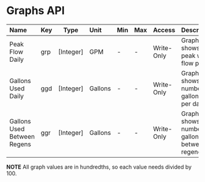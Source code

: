 # Graphs API

| Name                        | Key   | Type      | Unit    | Min | Max | Access      | Description                                                        |
|:----------------------------|-------|-----------|:--------|-----|-----|-------------|:-------------------------------------------------------------------|
| Peak Flow Daily             | grp   | [Integer] | GPM     | -   | -   | Write-Only  | Graph that shows the peak water flow per day.                      |
| Gallons Used Daily          | ggd   | [Integer] | Gallons | -   | -   | Write-Only  | Graph that shows the number of gallons used per day.               |
| Gallons Used Between Regens | ggr   | [Integer] | Gallons | -   | -   | Write-Only  | Graph that shows the number of gallons used between regenerations. |

**NOTE**
All graph values are in hundredths, so each value needs divided by 100.

